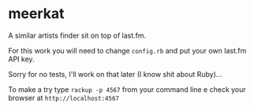 meerkat
=======

A similar artists finder sit on top of last.fm.

For this work you will need to change ```config.rb``` and put your own last.fm API key.

Sorry for no tests, I'll work on that later (I know shit about Ruby)...

To make a try type ```rackup -p 4567``` from your command line e check your browser at ```http://localhost:4567```
